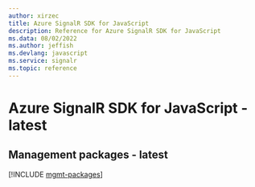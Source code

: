```yaml
---
author: xirzec
title: Azure SignalR SDK for JavaScript
description: Reference for Azure SignalR SDK for JavaScript
ms.data: 08/02/2022
ms.author: jeffish
ms.devlang: javascript
ms.service: signalr
ms.topic: reference
---
```

# Azure SignalR SDK for JavaScript - latest

## Management packages - latest
[!INCLUDE [mgmt-packages](signalr-mgmt-index.md)]